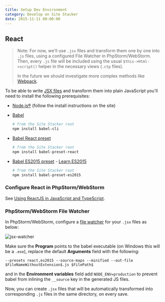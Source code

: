 ```yaml
---
title: Setup Dev Environment
category: Develop on Site Stacker
date: 2015-11-11 00:00:00
---
```


## React

> Note: For now, we'll use `.jsx` files and transform them one by one into `.js` files, using a configured File Watcher in PhpStorm/WebStorm. Then, every `.js` file will be included using the usual `$this->Html->script()` helper in the necessary views (`.ctp` files).
>
> In the future we should investigate more complex methods like [Webpack](https://webpack.github.io/).

To be able to write [JSX files](https://facebook.github.io/react/docs/jsx-in-depth.html) and transform them into plain JavaScript you'll need to install the following prerequisites:

- [Node.js®](https://nodejs.org/en/) (follow the install instructions on the site)
- [Babel](https://babeljs.io/)

  ```sh
  # from the Site Stacker root
  npm install babel-cli
  ```

- [Babel React preset](https://babeljs.io/docs/plugins/preset-react/)

  ```sh
  # from the Site Stacker root
  npm install babel-preset-react
  ```

- [Babel ES2015 preset](http://babeljs.io/docs/plugins/preset-es2015/) - [Learn ES2015](http://babeljs.io/docs/learn-es2015/)

  ```sh
  # from the Site Stacker root
  npm install babel-preset-es2015
  ```

### Configure React in PhpStorm/WebStorm

See [Using ReactJS in JavaScript and TypeScript](https://www.jetbrains.com/webstorm/help/using-reactjs-in-javascript-and-typescript.html).

### PhpStorm/WebStorm File Watcher

In PhpStorm/WebStorm, configure a [file watcher](https://www.jetbrains.com/webstorm/help/file-watchers.html) for your `.jsx` files as below:

![jsx-watcher](https://git.sitestacker.com/sitestacker/docs/uploads/88d07fbbb114b588003032c8ce0ef663/image.png)

Make sure the **Program** points to the babel executable (on Windows this will be a `.exe`), replace the default **Arguments** field with the following:

```
--presets react,es2015 --source-maps --minified --out-file $FileNameWithoutExtension$.js $FilePath$
```

and in the **Environment variables** field add `NODE_ENV=production` to prevent babel from inlining the `__source` key in the generated JS files.

Now, you can create `.jsx` files that will be automatically transformed into corresponding `.js` files in the same directory, on every save.
